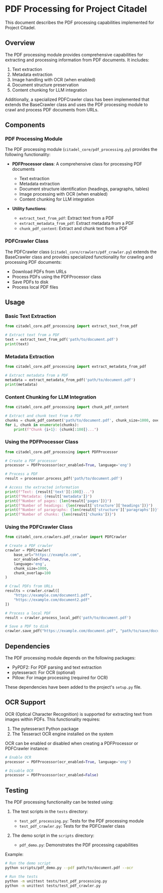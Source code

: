 # PDF Processing for Project Citadel

This document describes the PDF processing capabilities implemented for Project Citadel.

## Overview

The PDF processing module provides comprehensive capabilities for extracting and processing information from PDF documents. It includes:

1. Text extraction
2. Metadata extraction
3. Image handling with OCR (when enabled)
4. Document structure preservation
5. Content chunking for LLM integration

Additionally, a specialized PDFCrawler class has been implemented that extends the BaseCrawler class and uses the PDF processing module to crawl and process PDF documents from URLs.

## Components

### PDF Processing Module

The PDF processing module (`citadel_core/pdf_processing.py`) provides the following functionality:

- **PDFProcessor class**: A comprehensive class for processing PDF documents
  - Text extraction
  - Metadata extraction
  - Document structure identification (headings, paragraphs, tables)
  - Image processing with OCR (when enabled)
  - Content chunking for LLM integration

- **Utility functions**:
  - `extract_text_from_pdf`: Extract text from a PDF
  - `extract_metadata_from_pdf`: Extract metadata from a PDF
  - `chunk_pdf_content`: Extract and chunk text from a PDF

### PDFCrawler Class

The PDFCrawler class (`citadel_core/crawlers/pdf_crawler.py`) extends the BaseCrawler class and provides specialized functionality for crawling and processing PDF documents:

- Download PDFs from URLs
- Process PDFs using the PDFProcessor class
- Save PDFs to disk
- Process local PDF files

## Usage

### Basic Text Extraction

```python
from citadel_core.pdf_processing import extract_text_from_pdf

# Extract text from a PDF
text = extract_text_from_pdf('path/to/document.pdf')
print(text)
```

### Metadata Extraction

```python
from citadel_core.pdf_processing import extract_metadata_from_pdf

# Extract metadata from a PDF
metadata = extract_metadata_from_pdf('path/to/document.pdf')
print(metadata)
```

### Content Chunking for LLM Integration

```python
from citadel_core.pdf_processing import chunk_pdf_content

# Extract and chunk text from a PDF
chunks = chunk_pdf_content('path/to/document.pdf', chunk_size=1000, overlap=100)
for i, chunk in enumerate(chunks):
    print(f"Chunk {i+1}: {chunk[:100]}...")
```

### Using the PDFProcessor Class

```python
from citadel_core.pdf_processing import PDFProcessor

# Create a PDF processor
processor = PDFProcessor(ocr_enabled=True, language='eng')

# Process a PDF
result = processor.process_pdf('path/to/document.pdf')

# Access the extracted information
print(f"Text: {result['text'][:100]}...")
print(f"Metadata: {result['metadata']}")
print(f"Number of pages: {len(result['pages'])}")
print(f"Number of headings: {len(result['structure']['headings'])}")
print(f"Number of paragraphs: {len(result['structure']['paragraphs'])}")
print(f"Number of chunks: {len(result['chunks'])}")
```

### Using the PDFCrawler Class

```python
from citadel_core.crawlers.pdf_crawler import PDFCrawler

# Create a PDF crawler
crawler = PDFCrawler(
    base_url="https://example.com",
    ocr_enabled=True,
    language='eng',
    chunk_size=1000,
    chunk_overlap=100
)

# Crawl PDFs from URLs
results = crawler.crawl([
    "https://example.com/document1.pdf",
    "https://example.com/document2.pdf"
])

# Process a local PDF
result = crawler.process_local_pdf('path/to/document.pdf')

# Save a PDF to disk
crawler.save_pdf("https://example.com/document.pdf", "path/to/save/document.pdf")
```

## Dependencies

The PDF processing module depends on the following packages:

- PyPDF2: For PDF parsing and text extraction
- pytesseract: For OCR (optional)
- Pillow: For image processing (required for OCR)

These dependencies have been added to the project's `setup.py` file.

## OCR Support

OCR (Optical Character Recognition) is supported for extracting text from images within PDFs. This functionality requires:

1. The pytesseract Python package
2. The Tesseract OCR engine installed on the system

OCR can be enabled or disabled when creating a PDFProcessor or PDFCrawler instance:

```python
# Enable OCR
processor = PDFProcessor(ocr_enabled=True, language='eng')

# Disable OCR
processor = PDFProcessor(ocr_enabled=False)
```

## Testing

The PDF processing functionality can be tested using:

1. The test scripts in the `tests` directory:
   - `test_pdf_processing.py`: Tests for the PDF processing module
   - `test_pdf_crawler.py`: Tests for the PDFCrawler class

2. The demo script in the `scripts` directory:
   - `pdf_demo.py`: Demonstrates the PDF processing capabilities

Example:

```bash
# Run the demo script
python scripts/pdf_demo.py --pdf path/to/document.pdf --ocr

# Run the tests
python -m unittest tests/test_pdf_processing.py
python -m unittest tests/test_pdf_crawler.py
```
